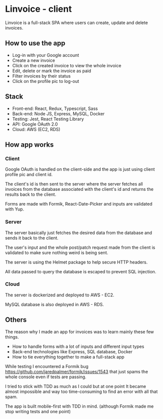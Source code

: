 # Linvoice - client

Linvoice is a full-stack SPA where users can create, update and delete invoices.

## How to use the app

- Log-in with your Google account
- Create a new invoice
- Click on the created invoice to view the whole invoice
- Edit, delete or mark the invoice as paid
- Filter invoices by their status
- Click on the profile pic to log-out

## Stack

- Front-end: React, Redux, Typescript, Sass
- Back-end: Node JS, Express, MySQL, Docker
- Testing: Jest, React Testing Library
- API: Google OAuth 2.0
- Cloud: AWS (EC2, RDS)

## How app works

### Client

Google OAuth is handled on the client-side and the app is just using client profile pic and client id.

The client's id is then sent to the server where the server fetches all invoices from the database associated with the client's id and returns the results back to the client.

Forms are made with Formik, React-Date-Picker and inputs are validated with Yup.

### Server

The server basically just fetches the desired data from the database and sends it back to the client.

The user's input and the whole post/patch request made from the client is validated to make sure nothing weird is being sent.

The server is using the Helmet package to help secure HTTP headers.

All data passed to query the database is escaped to prevent SQL injection.

### Cloud

The server is dockerized and deployed to AWS - EC2.

MySQL database is also deployed in AWS - RDS.

## Others

The reason why I made an app for invoices was to learn mainly these few things.

- How to handle forms with a lot of inputs and different input types
- Back-end technologies like Express, SQL database, Docker
- How to tie everything together to make a full-stack app

While testing I encountered a Formik bug https://github.com/jaredpalmer/formik/issues/1543 that just spams the whole console even if tests are passing.

I tried to stick with TDD as much as I could but at one point It became almost impossible and way too time-consuming to find an error with all that spam.

The app is built mobile-first with TDD in mind.
(although Formik made me stop writing tests and one point)
